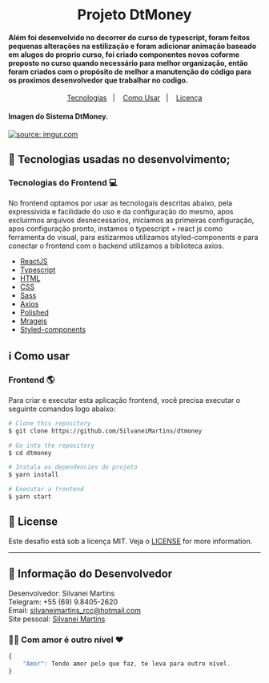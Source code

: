 <h1 align="center">
    Projeto DtMoney 
</h1>

<h4 align="left">
  Além foi desenvolvido no decorrer do curso de typescript, foram feitos pequenas alterações na estilização e foram adicionar animação baseado em alugos do proprio curso, foi criado componentes novos coforme proposto no curso quando necessário para melhor organização, então foram criados com o propósito de melhor a manutenção do código para os proximos desenvolvedor que trabalhar no codigo.
</h4>

<p align="center">
  <a href="#rocket-tecnologias">Tecnologias</a>&nbsp;&nbsp;&nbsp;|&nbsp;&nbsp;&nbsp;
  <a href="#information_source-como-usar">Como Usar</a>&nbsp;&nbsp;&nbsp;|&nbsp;&nbsp;&nbsp;
  <a href="#memo-license">Licença</a>
</p>

<h4 align="left">
  Imagen do Sistema DtMoney.
</h4>

<a href="https://imgur.com/VS9MFdC"><img src="https://i.imgur.com/VS9MFdC.png" title="source: imgur.com" /></a>

## :rocket: Tecnologias usadas no desenvolvimento;

### Tecnologias do Frontend :computer:
No frontend optamos por usar as tecnologais descritas abaixo, pela expressivida e facilidade do uso e da configuração do mesmo, apos excluirmos arquivos desnecessarios, iniciamos as primeiras configuração, apos configuração pronto, instamos o typescript + react js como ferramenta do visual, para estizarmos utilizamos styled-components e para conectar o frontend com o backend utilizamos a biblioteca axios.

-  [ReactJS](https://reactjs.org/)
-  [Typescript](https://www.typescriptlang.org/)
-  [HTML](https://developer.mozilla.org/pt-BR/docs/Web/HTML)
-  [CSS](https://developer.mozilla.org/pt-BR/docs/Web/CSS/)
-  [Sass](https://sass-lang.com/)
-  [Axios](https://github.com/axios/axios)
-  [Polished](https://github.com/styled-components/polished)
-  [Mragejs](https://github.com/miragejs/miragejs)
-  [Styled-components](https://styled-components.com/)

## :information_source: Como usar

### Frontend :earth_americas:
Para criar e executar esta aplicação frontend, você precisa executar o seguinte comandos logo abaixo:

```bash
# Clone this repository
$ git clone https://github.com/SilvaneiMartins/dtmoney

# Go into the repository
$ cd dtmoney

# Instala as dependencies do projeto
$ yarn install

# Executar a frontend
$ yarn start
```

## :memo: License
Este desafio está sob a licença MIT. Veja o [LICENSE](https://github.com/SilvaneiMartins/desafio-conceito-react-js/blob/master/LICENSE) for more information.

---

## 👩 Informação do Desenvolvedor
Desenvolvedor: Silvanei Martins<br>
Telegram: +55 (69) 9.8405-2620 <br>
Email: silvaneimartins_rcc@hotmail.com<br>
Site pessoal: <a href="https://silvaneimartins.com.br/">Silvanei Martins</a><br>

### 🤜🤛 Com amor é outro nível ❤
```js
{
    "Amor": Tendo amor pelo que faz, te leva para outro nível.
}
```
